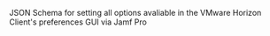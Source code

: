 JSON Schema for setting all options avaliable in the VMware Horizon Client's preferences GUI via Jamf Pro
